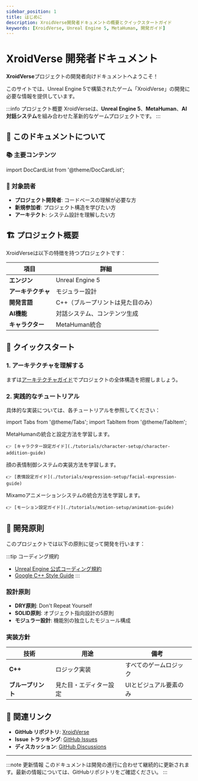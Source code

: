 ```yaml
---
sidebar_position: 1
title: はじめに
description: XroidVerse開発者ドキュメントの概要とクイックスタートガイド
keywords: [XroidVerse, Unreal Engine 5, MetaHuman, 開発ガイド]
---
```


# XroidVerse 開発者ドキュメント

**XroidVerse**プロジェクトの開発者向けドキュメントへようこそ！

このサイトでは、Unreal Engine 5で構築されたゲーム「XroidVerse」の開発に必要な情報を提供しています。

:::info プロジェクト概要
XroidVerseは、**Unreal Engine 5**、**MetaHuman**、**AI対話システム**を組み合わせた革新的なゲームプロジェクトです。
:::

## 🎯 このドキュメントについて

### 📚 主要コンテンツ

import DocCardList from '@theme/DocCardList';

<DocCardList />

### 🎯 対象読者

- **プロジェクト開発者**: コードベースの理解が必要な方
- **新規参加者**: プロジェクト構造を学びたい方
- **アーキテクト**: システム設計を理解したい方

## 🏗️ プロジェクト概要

XroidVerseは以下の特徴を持つプロジェクトです：

| 項目 | 詳細 |
|------|------|
| **エンジン** | Unreal Engine 5 |
| **アーキテクチャ** | モジュラー設計 |
| **開発言語** | C++（ブループリントは見た目のみ） |
| **AI機能** | 対話システム、コンテンツ生成 |
| **キャラクター** | MetaHuman統合 |

## 🚀 クイックスタート

### 1. アーキテクチャを理解する
まずは[アーキテクチャガイド](./architecture)でプロジェクトの全体構造を把握しましょう。

### 2. 実践的なチュートリアル
具体的な実装については、各チュートリアルを参照してください：

import Tabs from '@theme/Tabs';
import TabItem from '@theme/TabItem';

<Tabs>
  <TabItem value="character" label="キャラクター設定" default>
    MetaHumanの統合と設定方法を学習します。
    
    👉 [キャラクター設定ガイド](./tutorials/character-setup/character-addition-guide)
  </TabItem>
  <TabItem value="expression" label="表情設定">
    顔の表情制御システムの実装方法を学習します。
    
    👉 [表情設定ガイド](./tutorials/expression-setup/facial-expression-guide)
  </TabItem>
  <TabItem value="motion" label="モーション設定">
    Mixamoアニメーションシステムの統合方法を学習します。
    
    👉 [モーション設定ガイド](./tutorials/motion-setup/animation-guide)
  </TabItem>
</Tabs>

## 📝 開発原則

このプロジェクトでは以下の原則に従って開発を行います：

:::tip コーディング規約
- [Unreal Engine 公式コーディング規約](https://dev.epicgames.com/documentation/ja-jp/unreal-engine/epic-cplusplus-coding-standard-for-unreal-engine)
- [Google C++ Style Guide](https://google.github.io/styleguide/cppguide.html)
:::

### 設計原則
- **DRY原則**: Don't Repeat Yourself
- **SOLID原則**: オブジェクト指向設計の5原則
- **モジュラー設計**: 機能別の独立したモジュール構成

### 実装方針

| 技術 | 用途 | 備考 |
|------|------|------|
| **C++** | ロジック実装 | すべてのゲームロジック |
| **ブループリント** | 見た目・エディター設定 | UIとビジュアル要素のみ |

## 🔗 関連リンク

- **GitHub リポジトリ**: [XroidVerse](https://github.com/Verseday/XroidVerse)
- **Issue トラッキング**: [GitHub Issues](https://github.com/Verseday/XroidVerse/issues)
- **ディスカッション**: [GitHub Discussions](https://github.com/Verseday/XroidVerse/discussions)

---

:::note 更新情報
このドキュメントは開発の進行に合わせて継続的に更新されます。最新の情報については、GitHubリポジトリをご確認ください。
:::
